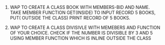 1. WAP TO CREATE A CLASS BOOK WITH MEMBERS-BID AND NAME. TAKE MEMBER FUNCTION GET(INSIDE) TO INPUT RECORD 5 BOOKS, PUT( 
OUTSIDE THE CLASS) PRINT RECORD OF 5 BOOKS.

2. WAP TO CREATE A CLASS DIVISIVLE WITH MEMEBERS AND FUNCTION OF YOUR CHOICE. CHECK IF THE NUMBER IS DIVISIBLE BY 3 AND 5 USING MEMBER FUNCTION WHICH IS INLINE OUTSIDE THE CLASS
